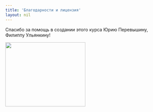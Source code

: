 ```yaml
---
title: 'Благодарности и лицензия'
layout: nil
---
```


Спасибо за помощь в создании этого курса Юрию Перевышину, Филиппу Ульянкину!



<img align="center" src="https://raw.githubusercontent.com/FUlyankin/LaTeX/master/settings_instruction/lion.png" height="200" width="250">
<br>
<br>
